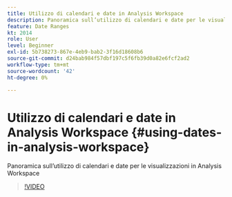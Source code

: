 ```yaml
---
title: Utilizzo di calendari e date in Analysis Workspace
description: Panoramica sull’utilizzo di calendari e date per le visualizzazioni in Analysis Workspace
feature: Date Ranges
kt: 2014
role: User
level: Beginner
exl-id: 5b738273-867e-4eb9-bab2-3f16d18608b6
source-git-commit: d24bab984f57dbf197c5f6fb39d0a82e6fcf2ad2
workflow-type: tm+mt
source-wordcount: '42'
ht-degree: 0%

---
```


# Utilizzo di calendari e date in Analysis Workspace {#using-dates-in-analysis-workspace}

Panoramica sull’utilizzo di calendari e date per le visualizzazioni in Analysis Workspace

>[!VIDEO](https://video.tv.adobe.com/v/24136/?quality=12&learn=on)
